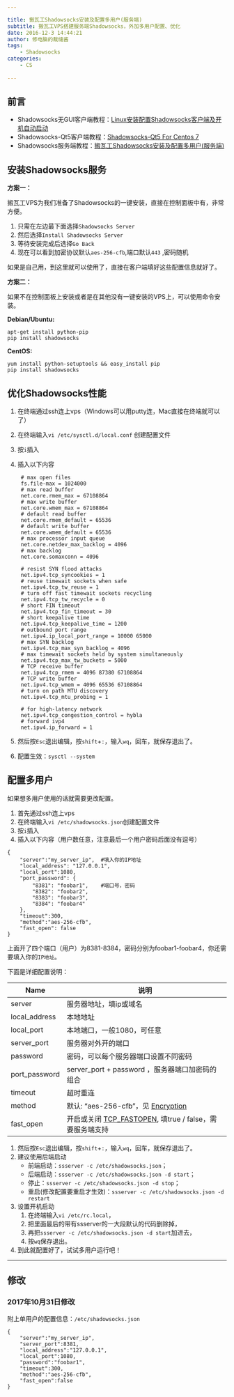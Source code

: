 ```yaml
---

title: 搬瓦工Shadowsocks安装及配置多用户(服务端)
subtitle: 搬瓦工VPS搭建服务端Shadowsocks，外加多用户配置、优化
date: 2016-12-3 14:44:21
author: 修电脑的裁缝酱
tags:
	- Shadowsocks
categories: 
	- CS
	
---
```


## 前言

* Shadowsocks无GUI客户端教程：[Linux安装配置Shadowsocks客户端及开机自动启动](https://blog.huihut.com/2017/08/25/LinuxInstallConfigShadowsocksClient/)
* Shadowsocks-Qt5客户端教程：[Shadowsocks-Qt5 For Centos 7](https://blog.huihut.com/2017/03/25/Shadowsocks-Qt5ForCentos7/)
* Shadowsocks服务端教程：[搬瓦工Shadowsocks安装及配置多用户(服务端)](https://blog.huihut.com/2016/12/03/BandwagonShadowsocksServer/)


## 安装Shadowsocks服务

**方案一：**   

搬瓦工VPS为我们准备了Shadowsocks的一键安装，直接在控制面板中有，非常方便。  

1. 只需在左边最下面选择`Shadowsocks Server`     
2. 然后选择`Install Shadowsocks Server`  
3. 等待安装完成后选择`Go Back`
4. 现在可以看到加密协议默认`aes-256-cfb`,端口默认`443` ,密码随机

如果是自己用，到这里就可以使用了，直接在客户端填好这些配置信息就好了。

**方案二：**  

如果不在控制面板上安装或者是在其他没有一键安装的VPS上，可以使用命令安装。  

**Debian/Ubuntu:**  

	apt-get install python-pip
	pip install shadowsocks 

**CentOS:**  

	yum install python-setuptools && easy_install pip
	pip install shadowsocks 


<!-- more -->

## 优化Shadowsocks性能  

1. 在终端通过ssh连上vps（Windows可以用putty连，Mac直接在终端就可以了）  
2. 在终端输入`vi /etc/sysctl.d/local.conf`
创建配置文件  
3. 按`i`插入  
4. 插入以下内容  

		# max open files
		fs.file-max = 1024000
		# max read buffer
		net.core.rmem_max = 67108864
		# max write buffer
		net.core.wmem_max = 67108864
		# default read buffer
		net.core.rmem_default = 65536
		# default write buffer
		net.core.wmem_default = 65536
		# max processor input queue
		net.core.netdev_max_backlog = 4096
		# max backlog
		net.core.somaxconn = 4096

		# resist SYN flood attacks
		net.ipv4.tcp_syncookies = 1
		# reuse timewait sockets when safe
		net.ipv4.tcp_tw_reuse = 1
		# turn off fast timewait sockets recycling
		net.ipv4.tcp_tw_recycle = 0
		# short FIN timeout
		net.ipv4.tcp_fin_timeout = 30
		# short keepalive time
		net.ipv4.tcp_keepalive_time = 1200
		# outbound port range
		net.ipv4.ip_local_port_range = 10000 65000
		# max SYN backlog
		net.ipv4.tcp_max_syn_backlog = 4096
		# max timewait sockets held by system simultaneously
		net.ipv4.tcp_max_tw_buckets = 5000
		# TCP receive buffer
		net.ipv4.tcp_rmem = 4096 87380 67108864
		# TCP write buffer
		net.ipv4.tcp_wmem = 4096 65536 67108864
		# turn on path MTU discovery
		net.ipv4.tcp_mtu_probing = 1

		# for high-latency network
		net.ipv4.tcp_congestion_control = hybla
		# forward ivp4
		net.ipv4.ip_forward = 1
 
 
5. 然后按`Esc`退出编辑，按`shift`+`:`，输入`wq`，回车，就保存退出了。  
6. 配置生效：`sysctl --system`
 

## 配置多用户
如果想多用户使用的话就需要更改配置。    

1. 首先通过ssh连上vps  
2. 在终端输入`vi /etc/shadowsocks.json`创建配置文件  
3. 按`i`插入  
4. 插入以下内容（用户数任意，注意最后一个用户密码后面没有逗号）  

```
{
 	"server":"my_server_ip",  #填入你的IP地址
	"local_address": "127.0.0.1",
	"local_port":1080,
	"port_password": {
  	    "8381": "foobar1",    #端口号，密码
  	    "8382": "foobar2",
   		"8383": "foobar3",
    	"8384": "foobar4"
	},
 	"timeout":300,
	"method":"aes-256-cfb",
 	"fast_open": false
}
```

上面开了四个端口（用户）为8381-8384，密码分别为foobar1-foobar4，你还需要填入你的`IP地址`。

下面是详细配置说明：

|    Name       	| 说明 	|
| ----------    	| ----------- 	|
| server        	|  服务器地址，填ip或域名 |
| local_address   	|  本地地址 	|
| local_port	 	|  本地端口，一般1080，可任意|
| server_port    	|  服务器对外开的端口	|
| password      	|  密码，可以每个服务器端口设置不同密码 |
| port_password    	|  server_port + password ，服务器端口加密码的组合 |
| timeout       	|  超时重连	|
| method        	|  默认: “aes-256-cfb”，见 [Encryption](https://github.com/shadowsocks/shadowsocks/wiki/Encryption)	|
| fast_open     	|  开启或关闭 [TCP_FASTOPEN](https://github.com/shadowsocks/shadowsocks/wiki/TCP-Fast-Open), 填true / false，需要服务端支持|

1. 然后按`Esc`退出编辑，按`shift`+`:`，输入`wq`，回车，就保存退出了。  
2. 建议使用后端启动 
	* 前端启动：`ssserver -c /etc/shadowsocks.json`；  
	* 后端启动：`ssserver -c /etc/shadowsocks.json -d start`；    
	* 停止：`ssserver -c /etc/shadowsocks.json -d stop`；    
	* 重启(修改配置要重启才生效)：`ssserver -c /etc/shadowsocks.json -d restart`   
3. 设置开机启动  
	1. 在终端输入`vi /etc/rc.local`，  
	2. 把里面最后的带有ssserver的一大段默认的代码删除掉，  
	3. 再把`ssserver -c /etc/shadowsocks.json -d start`加进去，  
	4. 按`wq`保存退出。  
4. 到此就配置好了，试试多用户运行吧！

----

## 修改

### 2017年10月31日修改

附上单用户的配置信息：`/etc/shadowsocks.json`

```
{
    "server":"my_server_ip",  
    "server_port":8381,
    "local_address":"127.0.0.1",
    "local_port":1080,
    "password":"foobar1",
    "timeout":300,
    "method":"aes-256-cfb",
    "fast_open":false
}
```
